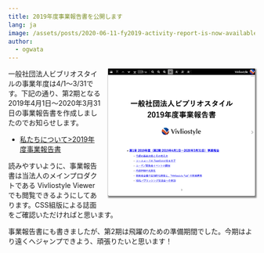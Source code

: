 ```yaml
---
title: 2019年度事業報告書を公開します
lang: ja
image: /assets/posts/2020-06-11-fy2019-activity-report-is-now-available/fy2019-activity-report.png
author:
  - ogwata
---
```

<div style="float: right; margin: 0 0 1em 1em;"><a href="https://github.com/sponsors/vivliostyle"><img src="/assets/posts/2020-06-11-fy2019-activity-report-is-now-available/fy2019-activity-report.png" alt="FY2019 Activity Report" style="width: 300px; box-shadow: 1px 2px 2.5px 1.5px grey;" /></a></div>

一般社団法人ビブリオスタイルの事業年度は4/1〜3/31です。下記の通り、第2期となる2019年4月1日〜2020年3月31日の事業報告書を作成しましたのでお知らせします。

- [私たちについて>2019年度事業報告書](https://vivliostyle.org/ja/about-us/#2019年度事業報告書)

読みやすいように、事業報告書は当法人のメインプロダクトである Vivliostyle Viewer でも閲覧できるようにしてあります。CSS組版による誌面をご確認いただければと思います。

事業報告書にも書きましたが、第2期は飛躍のための準備期間でした。今期はより遠くへジャンプできよう、頑張りたいと思います！
